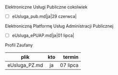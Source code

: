 Elektroniczne Usługi Publiczne cokolwiek

- [ ] eUsluga_pub.md|ja|29 czerwca|

Elektroniczną Platformę Usług Administracji Publicznej 

- [ ] eUsluga_ePUAP.md|ja|01 lipca|

Profil Zaufany

| plik | kto | termin |
|:-:|:-:|-:|
|eUsluga_PZ.md|ja| 07 lipca|
